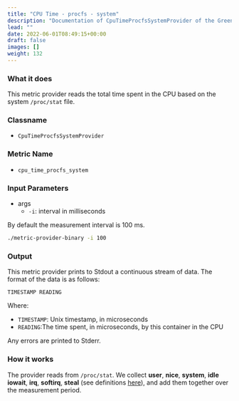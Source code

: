 ```yaml
---
title: "CPU Time - procfs - system"
description: "Documentation of CpuTimeProcfsSystemProvider of the Green Metrics Tool"
lead: ""
date: 2022-06-01T08:49:15+00:00
draft: false
images: []
weight: 132
---
```


### What it does

This metric provider reads the total time spent in the CPU based on the system `/proc/stat` file.

### Classname

- `CpuTimeProcfsSystemProvider`

### Metric Name

- `cpu_time_procfs_system`

### Input Parameters

- args
    - `-i`: interval in milliseconds

By default the measurement interval is 100 ms.

```bash
./metric-provider-binary -i 100
```

### Output

This metric provider prints to Stdout a continuous stream of data. The format of the data is as follows:

`TIMESTAMP READING`

Where:
- `TIMESTAMP`: Unix timestamp, in microseconds
- `READING`:The time spent, in microseconds, by this container in the CPU

Any errors are printed to Stderr.

### How it works

The provider reads from `/proc/stat`. We collect **user**, **nice**, **system**, **idle** **iowait**, **irq**, **softirq**, **steal** (see definitions [here](https://www.idnt.net/en-US/kb/941772)), and add them together over the measurement period.
